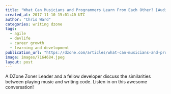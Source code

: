 ```yaml
---
title: "What Can Musicians and Programmers Learn From Each Other? [Audio]"
created_at: 2017-11-10 15:01:40 UTC
author: "Chris Ward"
categories: writing dzone
tags:
  - agile
  - devlife
  - career growth
  - learning and development
publication_url: "https://dzone.com/articles/what-can-musicians-and-programmers-learn-from-each"
image: images/7164684.jpeg
layout: post
---
```

A DZone Zoner Leader and a fellow developer discuss the similarities between playing music and writing code. Listen in on this awesome conversation!

